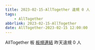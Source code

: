 ```yaml
---
title: 2023-02-15-AllTogether 違規 0 人
tags:
    - AllTogether
abbrlink: 2023-02-15-AllTogether
date: AllTogether-2023-02-15 12:00:00
---
```

AllTogether 板 [板規連結](https://www.ptt.cc/bbs/AllTogether/M.1643211430.A.5FB.html)
昨天違規 0 人
